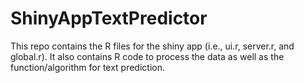 # ShinyAppTextPredictor
This repo contains the R files for the shiny app (i.e., ui.r, server.r, and global.r). It also contains R code to process the data as well as the function/algorithm for text prediction.
